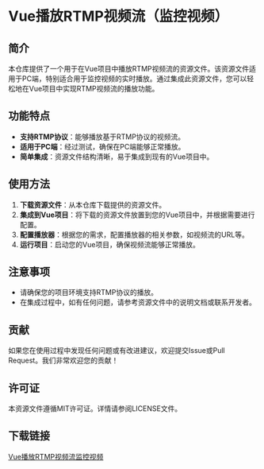 # Vue播放RTMP视频流（监控视频）

## 简介

本仓库提供了一个用于在Vue项目中播放RTMP视频流的资源文件。该资源文件适用于PC端，特别适合用于监控视频的实时播放。通过集成此资源文件，您可以轻松地在Vue项目中实现RTMP视频流的播放功能。

## 功能特点

- **支持RTMP协议**：能够播放基于RTMP协议的视频流。
- **适用于PC端**：经过测试，确保在PC端能够正常播放。
- **简单集成**：资源文件结构清晰，易于集成到现有的Vue项目中。

## 使用方法

1. **下载资源文件**：从本仓库下载提供的资源文件。
2. **集成到Vue项目**：将下载的资源文件放置到您的Vue项目中，并根据需要进行配置。
3. **配置播放器**：根据您的需求，配置播放器的相关参数，如视频流的URL等。
4. **运行项目**：启动您的Vue项目，确保视频流能够正常播放。

## 注意事项

- 请确保您的项目环境支持RTMP协议的播放。
- 在集成过程中，如有任何问题，请参考资源文件中的说明文档或联系开发者。

## 贡献

如果您在使用过程中发现任何问题或有改进建议，欢迎提交Issue或Pull Request。我们非常欢迎您的贡献！

## 许可证

本资源文件遵循MIT许可证。详情请参阅LICENSE文件。

## 下载链接

[Vue播放RTMP视频流监控视频](https://pan.quark.cn/s/527019b51395)